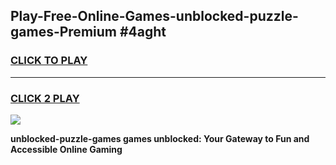 
## Play-Free-Online-Games-unblocked-puzzle-games-Premium #4aght
<h3>
<a href="https://premium.freeplayer.one?title=unblocked-puzzle-games&ref=8M">CLICK TO PLAY</a></h3>
<hr>

<h3>
<a href="https://premium.freeplayer.one?title=unblocked-puzzle-games&ref=8M">CLICK 2 PLAY</a>
  
</h3>

<a href="https://premium.freeplayer.one?title=unblocked-puzzle-games&ref=8M"><img src="https://clearcache.store/games.png"></a>


**unblocked-puzzle-games games unblocked: Your Gateway to Fun and Accessible Online Gaming**
